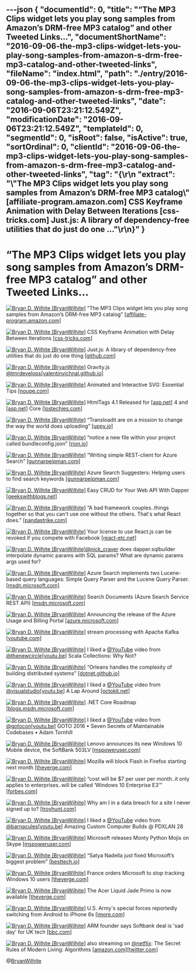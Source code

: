 ---json
{
  "documentId": 0,
  "title": "“The MP3 Clips widget lets you play song samples from Amazon’s DRM-free MP3 catalog” and other Tweeted Links…",
  "documentShortName": "2016-09-06-the-mp3-clips-widget-lets-you-play-song-samples-from-amazon-s-drm-free-mp3-catalog-and-other-tweeted-links",
  "fileName": "index.html",
  "path": "./entry/2016-09-06-the-mp3-clips-widget-lets-you-play-song-samples-from-amazon-s-drm-free-mp3-catalog-and-other-tweeted-links",
  "date": "2016-09-06T23:21:12.549Z",
  "modificationDate": "2016-09-06T23:21:12.549Z",
  "templateId": 0,
  "segmentId": 0,
  "isRoot": false,
  "isActive": true,
  "sortOrdinal": 0,
  "clientId": "2016-09-06-the-mp3-clips-widget-lets-you-play-song-samples-from-amazon-s-drm-free-mp3-catalog-and-other-tweeted-links",
  "tag": "{\r\n  \"extract\": \"\\\"The MP3 Clips widget lets you play song samples from Amazon’s DRM-free MP3 catalog\\\" [affiliate-program.amazon.com] CSS Keyframe Animation with Delay Between Iterations [css-tricks.com] Just.js: A library of dependency-free utilities that do just do one ...\"\r\n}"
}
---

# “The MP3 Clips widget lets you play song samples from Amazon’s DRM-free MP3 catalog” and other Tweeted Links…

[<img alt="Bryan D. Wilhite [BryanWilhite]" src="https://songhay.blob.core.windows.net/shared-social-twitter/BryanWilhite.jpeg">](http://songhayblog.azurewebsites.net/ "Bryan D. Wilhite [BryanWilhite]") "The MP3 Clips widget lets you play song samples from Amazon’s DRM-free MP3 catalog" [[affiliate-program.amazon.com]](https://affiliate-program.amazon.com/promotion/digital)

[<img alt="Bryan D. Wilhite [BryanWilhite]" src="https://songhay.blob.core.windows.net/shared-social-twitter/BryanWilhite.jpeg">](http://songhayblog.azurewebsites.net/ "Bryan D. Wilhite [BryanWilhite]") CSS Keyframe Animation with Delay Between Iterations [[css-tricks.com]](https://css-tricks.com/css-keyframe-animation-delay-iterations/)

[<img alt="Bryan D. Wilhite [BryanWilhite]" src="https://songhay.blob.core.windows.net/shared-social-twitter/BryanWilhite.jpeg">](http://songhayblog.azurewebsites.net/ "Bryan D. Wilhite [BryanWilhite]") Just.js: A library of dependency-free utilities that do just do one thing [[github.com]](https://github.com/angus-c/just)

[<img alt="Bryan D. Wilhite [BryanWilhite]" src="https://songhay.blob.core.windows.net/shared-social-twitter/BryanWilhite.jpeg">](http://songhayblog.azurewebsites.net/ "Bryan D. Wilhite [BryanWilhite]") Gravity.js [@tmrdevelops](http://twitter.com/tmrdevelops)[[valentinvichnal.github.io]](https://valentinvichnal.github.io/gravity.js/)

[<img alt="Bryan D. Wilhite [BryanWilhite]" src="https://songhay.blob.core.windows.net/shared-social-twitter/BryanWilhite.jpeg">](http://songhayblog.azurewebsites.net/ "Bryan D. Wilhite [BryanWilhite]") Animated and Interactive SVG: Essential Tips [[noupe.com]](http://www.noupe.com/design/animated-svg-tips-98247.html)

[<img alt="Bryan D. Wilhite [BryanWilhite]" src="https://songhay.blob.core.windows.net/shared-social-twitter/BryanWilhite.jpeg">](http://songhayblog.azurewebsites.net/ "Bryan D. Wilhite [BryanWilhite]") HtmlTags 4.1 Released for [[asp.net]](http://ASP.NET) 4 and [[asp.net]](http://ASP.NET) Core [[lostechies.com]](https://lostechies.com/jimmybogard/2016/07/18/htmltags-4-1-released-for-asp-net-4-and-asp-net-core/)

[<img alt="Bryan D. Wilhite [BryanWilhite]" src="https://songhay.blob.core.windows.net/shared-social-twitter/BryanWilhite.jpeg">](http://songhayblog.azurewebsites.net/ "Bryan D. Wilhite [BryanWilhite]") “Transloadit are on a mission to change the way the world does uploading” [[uppy.io]](http://uppy.io/blog/2016/07/uppy-begins/)

[<img alt="Bryan D. Wilhite [BryanWilhite]" src="https://songhay.blob.core.windows.net/shared-social-twitter/BryanWilhite.jpeg">](http://songhayblog.azurewebsites.net/ "Bryan D. Wilhite [BryanWilhite]") “notice a new file within your project called bundleconfig.json” [[rion.io]](http://rion.io/2016/07/18/bundling-and-minifying-in-asp-net-core-applications/)

[<img alt="Bryan D. Wilhite [BryanWilhite]" src="https://songhay.blob.core.windows.net/shared-social-twitter/BryanWilhite.jpeg">](http://songhayblog.azurewebsites.net/ "Bryan D. Wilhite [BryanWilhite]") “Writing simple REST-client for Azure Search” [[gunnarpeipman.com]](http://gunnarpeipman.com/2016/07/writing-simple-rest-client-for-azure-search/)

[<img alt="Bryan D. Wilhite [BryanWilhite]" src="https://songhay.blob.core.windows.net/shared-social-twitter/BryanWilhite.jpeg">](http://songhayblog.azurewebsites.net/ "Bryan D. Wilhite [BryanWilhite]") Azure Search Suggesters: Helping users to find search keywords [[gunnarpeipman.com]](http://gunnarpeipman.com/2016/07/azure-search-suggesters-helping-users-to-find-search-keywords/)

[<img alt="Bryan D. Wilhite [BryanWilhite]" src="https://songhay.blob.core.windows.net/shared-social-twitter/BryanWilhite.jpeg">](http://songhayblog.azurewebsites.net/ "Bryan D. Wilhite [BryanWilhite]") Easy CRUD for Your Web API With Dapper [[geekswithblogs.net]](http://geekswithblogs.net/JeremyMorgan/archive/2016/07/16/easy-crud-for-your-web-api-with-dapper.aspx)

[<img alt="Bryan D. Wilhite [BryanWilhite]" src="https://songhay.blob.core.windows.net/shared-social-twitter/BryanWilhite.jpeg">](http://songhayblog.azurewebsites.net/ "Bryan D. Wilhite [BryanWilhite]") “A bad framework couples..things together so that you can't use one without the others. That's what React does.” [[pandastrike.com]](https://www.pandastrike.com/posts/20150311-react-bad-idea)

[<img alt="Bryan D. Wilhite [BryanWilhite]" src="https://songhay.blob.core.windows.net/shared-social-twitter/BryanWilhite.jpeg">](http://songhayblog.azurewebsites.net/ "Bryan D. Wilhite [BryanWilhite]") Your license to use React.js can be revoked if you compete with Facebook [[react-etc.net]](http://react-etc.net/entry/your-license-to-use-react-js-can-be-revoked-if-you-compete-with-facebook)

[<img alt="Bryan D. Wilhite [BryanWilhite]" src="https://songhay.blob.core.windows.net/shared-social-twitter/BryanWilhite.jpeg">](http://songhayblog.azurewebsites.net/ "Bryan D. Wilhite [BryanWilhite]")[@nick_craver](http://twitter.com/nick_craver) does dapper.sqlbuilder interpolate dynamic params with SQL params? What are dynamic params args used for?

[<img alt="Bryan D. Wilhite [BryanWilhite]" src="https://songhay.blob.core.windows.net/shared-social-twitter/BryanWilhite.jpeg">](http://songhayblog.azurewebsites.net/ "Bryan D. Wilhite [BryanWilhite]") Azure Search implements two Lucene-based query languages: Simple Query Parser and the Lucene Query Parser. [[msdn.microsoft.com]](https://msdn.microsoft.com/en-us/library/azure/dn798920.aspx)

[<img alt="Bryan D. Wilhite [BryanWilhite]" src="https://songhay.blob.core.windows.net/shared-social-twitter/BryanWilhite.jpeg">](http://songhayblog.azurewebsites.net/ "Bryan D. Wilhite [BryanWilhite]") Search Documents (Azure Search Service REST API) [[msdn.microsoft.com]](https://msdn.microsoft.com/en-us/library/azure/dn798920.aspx)

[<img alt="Bryan D. Wilhite [BryanWilhite]" src="https://songhay.blob.core.windows.net/shared-social-twitter/BryanWilhite.jpeg">](http://songhayblog.azurewebsites.net/ "Bryan D. Wilhite [BryanWilhite]") Announcing the release of the Azure Usage and Billing Portal [[azure.microsoft.com]](https://azure.microsoft.com/en-us/blog/announcing-the-release-of-the-azure-usage-and-billing-portal/)

[<img alt="Bryan D. Wilhite [BryanWilhite]" src="https://songhay.blob.core.windows.net/shared-social-twitter/BryanWilhite.jpeg">](http://songhayblog.azurewebsites.net/ "Bryan D. Wilhite [BryanWilhite]") stream processing with Apache Kafka [[youtube.com]](https://www.youtube.com/watch?v=Z9UrIm2Nc7s)

[<img alt="Bryan D. Wilhite [BryanWilhite]" src="https://songhay.blob.core.windows.net/shared-social-twitter/BryanWilhite.jpeg">](http://songhayblog.azurewebsites.net/ "Bryan D. Wilhite [BryanWilhite]") I liked a [@YouTube](http://twitter.com/YouTube) video from [@thenewcircle](http://twitter.com/thenewcircle)[[youtu.be]](http://youtu.be/uiJycy6dFSQ?a) Scala Collections: Why Not?

[<img alt="Bryan D. Wilhite [BryanWilhite]" src="https://songhay.blob.core.windows.net/shared-social-twitter/BryanWilhite.jpeg">](http://songhayblog.azurewebsites.net/ "Bryan D. Wilhite [BryanWilhite]") “Orleans handles the complexity of building distributed systems” [[dotnet.github.io]](http://dotnet.github.io/orleans/)

[<img alt="Bryan D. Wilhite [BryanWilhite]" src="https://songhay.blob.core.windows.net/shared-social-twitter/BryanWilhite.jpeg">](http://songhayblog.azurewebsites.net/ "Bryan D. Wilhite [BryanWilhite]") I liked a [@YouTube](http://twitter.com/YouTube) video from [@visualstudio](http://twitter.com/visualstudio)[[youtu.be]](http://youtu.be/iWHJQ2mXv7M?a) A Lap Around [[octokit.net]](http://OctoKit.NET)

[<img alt="Bryan D. Wilhite [BryanWilhite]" src="https://songhay.blob.core.windows.net/shared-social-twitter/BryanWilhite.jpeg">](http://songhayblog.azurewebsites.net/ "Bryan D. Wilhite [BryanWilhite]") .NET Core Roadmap [[blogs.msdn.microsoft.com]](https://blogs.msdn.microsoft.com/dotnet/2016/07/15/net-core-roadmap/)

[<img alt="Bryan D. Wilhite [BryanWilhite]" src="https://songhay.blob.core.windows.net/shared-social-twitter/BryanWilhite.jpeg">](http://songhayblog.azurewebsites.net/ "Bryan D. Wilhite [BryanWilhite]") I liked a [@YouTube](http://twitter.com/YouTube) video from [@gotocon](http://twitter.com/gotocon)[[youtu.be]](http://youtu.be/0oDporwhToQ?a) GOTO 2016 • Seven Secrets of Maintainable Codebases • Adam Tornhill

[<img alt="Bryan D. Wilhite [BryanWilhite]" src="https://songhay.blob.core.windows.net/shared-social-twitter/BryanWilhite.jpeg">](http://songhayblog.azurewebsites.net/ "Bryan D. Wilhite [BryanWilhite]") Lenovo announces its new Windows 10 Mobile device, the SoftBank 503LV [[mspoweruser.com]](http://mspoweruser.com/lenovo-announces-new-windows-10-mobile-device-softbank-503lv/)

[<img alt="Bryan D. Wilhite [BryanWilhite]" src="https://songhay.blob.core.windows.net/shared-social-twitter/BryanWilhite.jpeg">](http://songhayblog.azurewebsites.net/ "Bryan D. Wilhite [BryanWilhite]") Mozilla will block Flash in Firefox starting next month [[theverge.com]](http://www.theverge.com/2016/7/20/12243990/mozilla-firefox-block-flash-august-2016)

[<img alt="Bryan D. Wilhite [BryanWilhite]" src="https://songhay.blob.core.windows.net/shared-social-twitter/BryanWilhite.jpeg">](http://songhayblog.azurewebsites.net/ "Bryan D. Wilhite [BryanWilhite]") “cost will be $7 per user per month..it only applies to enterprises..will be called ‘Windows 10 Enterprise E3’” [[forbes.com]](http://www.forbes.com/sites/gordonkelly/2016/07/14/microsoft-confirms-windows-10-new-monthly-charge/#4f841293dfab)

[<img alt="Bryan D. Wilhite [BryanWilhite]" src="https://songhay.blob.core.windows.net/shared-social-twitter/BryanWilhite.jpeg">](http://songhayblog.azurewebsites.net/ "Bryan D. Wilhite [BryanWilhite]") Why am I in a data breach for a site I never signed up to? [[troyhunt.com]](https://www.troyhunt.com/why-am-i-in-a-data-breach-for-a-site-i-never-signed-up-for/)

[<img alt="Bryan D. Wilhite [BryanWilhite]" src="https://songhay.blob.core.windows.net/shared-social-twitter/BryanWilhite.jpeg">](http://songhayblog.azurewebsites.net/ "Bryan D. Wilhite [BryanWilhite]") I liked a [@YouTube](http://twitter.com/YouTube) video from [@barnacules](http://twitter.com/barnacules)[[youtu.be]](http://youtu.be/lasuWEAfEZw?a) Amazing Custom Computer Builds @ PDXLAN 28

[<img alt="Bryan D. Wilhite [BryanWilhite]" src="https://songhay.blob.core.windows.net/shared-social-twitter/BryanWilhite.jpeg">](http://songhayblog.azurewebsites.net/ "Bryan D. Wilhite [BryanWilhite]") Microsoft releases Monty Python Mojis on Skype [[mspoweruser.com]](http://mspoweruser.com/microsoft-releases-monty-python-mojis-skype/)

[<img alt="Bryan D. Wilhite [BryanWilhite]" src="https://songhay.blob.core.windows.net/shared-social-twitter/BryanWilhite.jpeg">](http://songhayblog.azurewebsites.net/ "Bryan D. Wilhite [BryanWilhite]") “Satya Nadella just fixed Microsoft’s biggest problem” [[besttech.io]](https://besttech.io/satya-nadella-just-fixed-microsofts-biggest-problem-82e29fe03df2)

[<img alt="Bryan D. Wilhite [BryanWilhite]" src="https://songhay.blob.core.windows.net/shared-social-twitter/BryanWilhite.jpeg">](http://songhayblog.azurewebsites.net/ "Bryan D. Wilhite [BryanWilhite]") France orders Microsoft to stop tracking Windows 10 users [[theverge.com]](http://www.theverge.com/2016/7/21/12246266/france-microsoft-privacy-windows-10-cnil)

[<img alt="Bryan D. Wilhite [BryanWilhite]" src="https://songhay.blob.core.windows.net/shared-social-twitter/BryanWilhite.jpeg">](http://songhayblog.azurewebsites.net/ "Bryan D. Wilhite [BryanWilhite]") The Acer Liquid Jade Primo is now available [[theverge.com]](http://www.theverge.com/circuitbreaker/2016/7/18/12213590/acer-liquid-jade-primo-now-available)

[<img alt="Bryan D. Wilhite [BryanWilhite]" src="https://songhay.blob.core.windows.net/shared-social-twitter/BryanWilhite.jpeg">](http://songhayblog.azurewebsites.net/ "Bryan D. Wilhite [BryanWilhite]") U.S. Army's special forces reportedly switching from Android to iPhone 6s [[imore.com]](http://www.imore.com/us-army-special-operations-command-reportedly-moving-android-iphone)

[<img alt="Bryan D. Wilhite [BryanWilhite]" src="https://songhay.blob.core.windows.net/shared-social-twitter/BryanWilhite.jpeg">](http://songhayblog.azurewebsites.net/ "Bryan D. Wilhite [BryanWilhite]") ARM founder says Softbank deal is 'sad day' for UK tech [[bbc.com]](http://www.bbc.com/news/business-36827769)

[<img alt="Bryan D. Wilhite [BryanWilhite]" src="https://songhay.blob.core.windows.net/shared-social-twitter/BryanWilhite.jpeg">](http://songhayblog.azurewebsites.net/ "Bryan D. Wilhite [BryanWilhite]") also streaming on [@netflix](http://twitter.com/netflix): The Secret Rules of Modern Living: Algorithms [[amazon.com]](http://www.amazon.com/Secret-Rules-Modern-Living-Algorithms/dp/B015FU2JIK%3FSubscriptionId%3D1SW6D7X6ZXXR92KVX0G2%26tag%3Dthekintespacec00%26linkCode%3Dxm2%26camp%3D2025%26creative%3D165953%26creativeASIN%3DB015FU2JIK)[[twitter.com]](http://twitter.com/BryanWilhite/status/754564372823891970/photo/1)

@[BryanWilhite](https://twitter.com/BryanWilhite)
